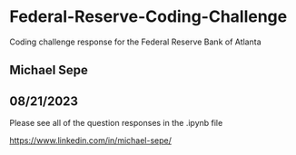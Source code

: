 # Federal-Reserve-Coding-Challenge
Coding challenge response for the Federal Reserve Bank of Atlanta

## Michael Sepe
## 08/21/2023

Please see all of the question responses in the .ipynb file

https://www.linkedin.com/in/michael-sepe/
